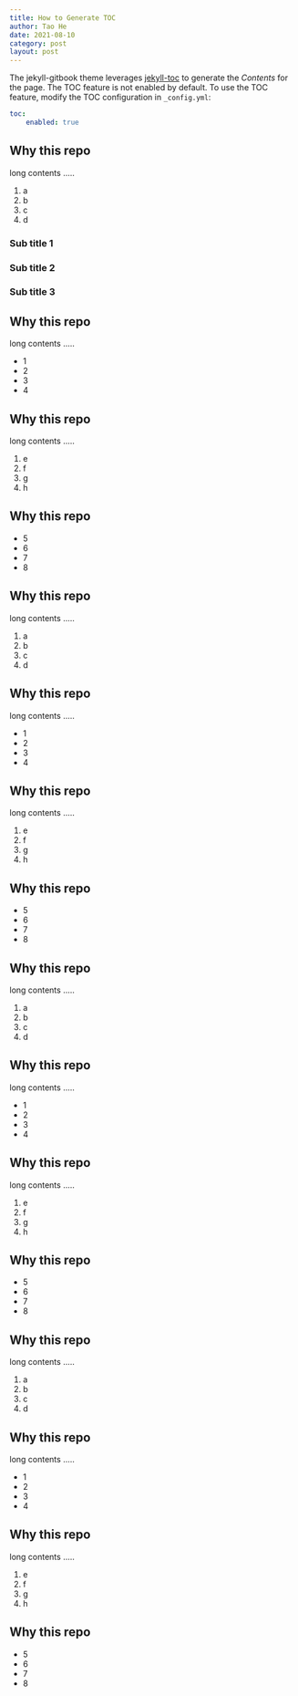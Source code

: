 ```yaml
---
title: How to Generate TOC
author: Tao He
date: 2021-08-10
category: post
layout: post
---
```


The jekyll-gitbook theme leverages [jekyll-toc][1] to generate the *Contents* for the page.
The TOC feature is not enabled by default. To use the TOC feature, modify the TOC
configuration in `_config.yml`:

```yaml
toc:
    enabled: true
```

Why this repo
-------------

long contents .....

1. a
2. b
3. c
4. d

### Sub title 1

### Sub title 2

### Sub title 3

Why this repo
-------------

long contents .....

+ 1
+ 2
+ 3
+ 4

Why this repo
-------------

long contents .....

1. e
2. f
3. g
4. h

Why this repo
-------------

+ 5
+ 6
+ 7
+ 8

Why this repo
-------------

long contents .....

1. a
2. b
3. c
4. d

Why this repo
-------------

long contents .....

+ 1
+ 2
+ 3
+ 4

Why this repo
-------------

long contents .....

1. e
2. f
3. g
4. h

Why this repo
-------------

+ 5
+ 6
+ 7
+ 8

Why this repo
-------------

long contents .....

1. a
2. b
3. c
4. d

Why this repo
-------------

long contents .....

+ 1
+ 2
+ 3
+ 4

Why this repo
-------------

long contents .....

1. e
2. f
3. g
4. h

Why this repo
-------------

+ 5
+ 6
+ 7
+ 8

Why this repo
-------------

long contents .....

1. a
2. b
3. c
4. d

Why this repo
-------------

long contents .....

+ 1
+ 2
+ 3
+ 4

Why this repo
-------------

long contents .....

1. e
2. f
3. g
4. h

Why this repo
-------------

+ 5
+ 6
+ 7
+ 8

[1]: https://github.com/allejo/jekyll-toc
